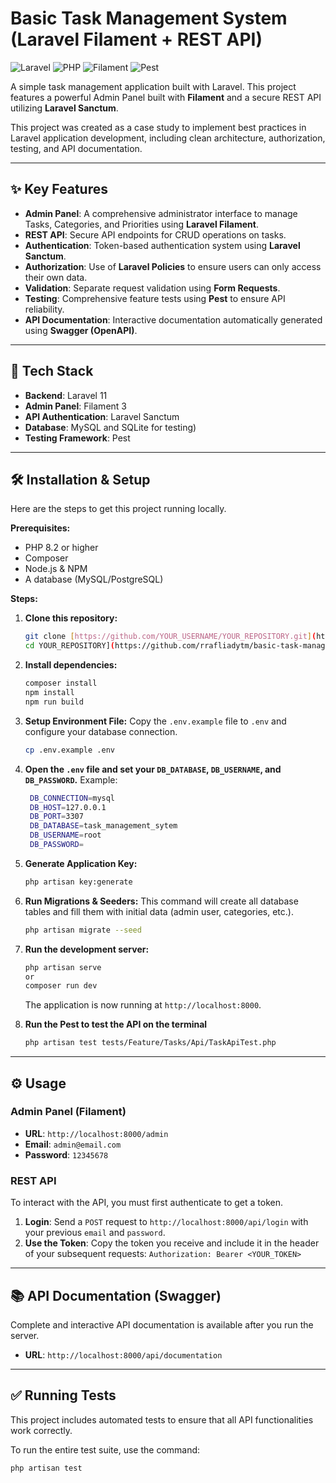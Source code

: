 # Basic Task Management System (Laravel Filament + REST API)

![Laravel](https://img.shields.io/badge/Laravel-11-FF2D20?style=for-the-badge&logo=laravel)
![PHP](https://img.shields.io/badge/PHP-8.2-777BB4?style=for-the-badge&logo=php)
![Filament](https://img.shields.io/badge/Filament-3-D82462?style=for-the-badge)
![Pest](https://img.shields.io/badge/Pest-✓-CC243D?style=for-the-badge&logo=pest)

A simple task management application built with Laravel. This project features a powerful Admin Panel built with **Filament** and a secure REST API utilizing **Laravel Sanctum**.

This project was created as a case study to implement best practices in Laravel application development, including clean architecture, authorization, testing, and API documentation.

---
## ✨ Key Features
- **Admin Panel**: A comprehensive administrator interface to manage Tasks, Categories, and Priorities using **Laravel Filament**.
- **REST API**: Secure API endpoints for CRUD operations on tasks.
- **Authentication**: Token-based authentication system using **Laravel Sanctum**.
- **Authorization**: Use of **Laravel Policies** to ensure users can only access their own data.
- **Validation**: Separate request validation using **Form Requests**.
- **Testing**: Comprehensive feature tests using **Pest** to ensure API reliability.
- **API Documentation**: Interactive documentation automatically generated using **Swagger (OpenAPI)**.

---
## 🚀 Tech Stack
- **Backend**: Laravel 11
- **Admin Panel**: Filament 3
- **API Authentication**: Laravel Sanctum
- **Database**: MySQL and SQLite for testing)
- **Testing Framework**: Pest

---
## 🛠️ Installation & Setup
Here are the steps to get this project running locally.

**Prerequisites:**
- PHP 8.2 or higher
- Composer
- Node.js & NPM
- A database (MySQL/PostgreSQL)

**Steps:**
1.  **Clone this repository:**
    ```bash
    git clone [https://github.com/YOUR_USERNAME/YOUR_REPOSITORY.git](https://github.com/YOUR_USERNAME/YOUR_REPOSITORY.git)
    cd YOUR_REPOSITORY](https://github.com/rrafliadytm/basic-task-management-system-app.git)
    ```

2.  **Install dependencies:**
    ```bash
    composer install
    npm install
    npm run build
    ```

3.  **Setup Environment File:**
    Copy the `.env.example` file to `.env` and configure your database connection.
    ```bash
    cp .env.example .env
    ```
4. **Open the `.env` file and set your `DB_DATABASE`, `DB_USERNAME`, and `DB_PASSWORD`.** Example:
   ```bash
    DB_CONNECTION=mysql
    DB_HOST=127.0.0.1
    DB_PORT=3307
    DB_DATABASE=task_management_sytem
    DB_USERNAME=root
    DB_PASSWORD=
   ```

4.  **Generate Application Key:**
    ```bash
    php artisan key:generate
    ```

5.  **Run Migrations & Seeders:**
    This command will create all database tables and fill them with initial data (admin user, categories, etc.).
    ```bash
    php artisan migrate --seed
    ```

6.  **Run the development server:**
    ```bash
    php artisan serve
    or
    composer run dev
    ```
    The application is now running at `http://localhost:8000`.
    
7. **Run the Pest to test the API on the terminal**
   ```bash
   php artisan test tests/Feature/Tasks/Api/TaskApiTest.php
   ```

---
## ⚙️ Usage

### Admin Panel (Filament)
- **URL**: `http://localhost:8000/admin`
- **Email**: `admin@email.com`
- **Password**: `12345678`

### REST API
To interact with the API, you must first authenticate to get a token.

1.  **Login**: Send a `POST` request to `http://localhost:8000/api/login` with your previous `email` and `password`.
2.  **Use the Token**: Copy the token you receive and include it in the header of your subsequent requests:
    `Authorization: Bearer <YOUR_TOKEN>`

---
## 📚 API Documentation (Swagger)
Complete and interactive API documentation is available after you run the server.
- **URL**: `http://localhost:8000/api/documentation`

---
## ✅ Running Tests
This project includes automated tests to ensure that all API functionalities work correctly.

To run the entire test suite, use the command:
```bash
php artisan test
```
